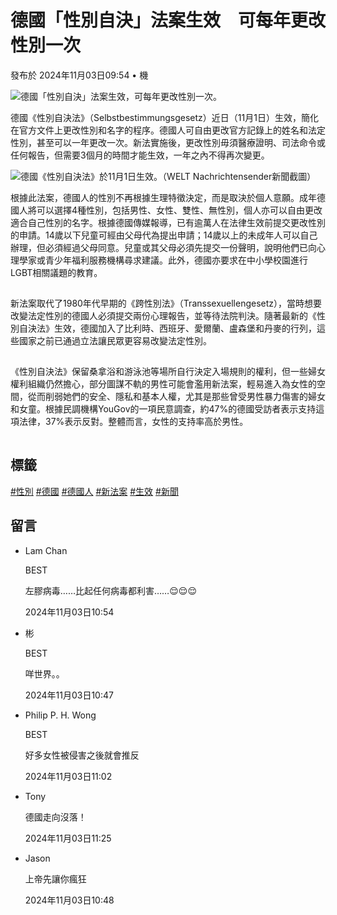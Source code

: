 # 德國「性別自決」法案生效　可每年更改性別一次

發布於 2024年11月03日09:54 • 機

![德國「性別自決」法案生效，可每年更改性別一次。](https://today-obs.line-scdn.net/0hN_H-buCOEXB1VAAwMHVuJ00CHQFGMgt5VzdcRlZcGhRceFUnGzJCE1hWSlxQZFAgVTZcQVRURhdZYwUmTg/w644)

德國《性別自決法》（Selbstbestimmungsgesetz）近日（11月1日）生效，簡化在官方文件上更改性別和名字的程序。德國人可自由更改官方記錄上的姓名和法定性別，甚至可以一年更改一次。新法實施後，更改性別毋須醫療證明、司法命令或任何報告，但需要3個月的時間才能生效，一年之內不得再次變更。

![德國《性別自決法》於11月1日生效。（WELT Nachrichtensender新聞截圖）](https://today-obs.line-scdn.net/0hx1y070LiJx5ESTZeAWhYSXwfK293Lz0XZio8LGQbfHw-ZWRPenx0fTVOKzJhe2hPZChsKGRIfCw7LWhJeA/w644)

根據此法案，德國人的性別不再根據生理特徵決定，而是取決於個人意願。成年德國人將可以選擇4種性別，包括男性、女性、雙性、無性別，個人亦可以自由更改適合自己性別的名字。根據德國傳媒報導，已有逾萬人在法律生效前提交更改性別的申請。14歲以下兒童可經由父母代為提出申請；14歲以上的未成年人可以自己辦理，但必須經過父母同意。兒童或其父母必須先提交一份聲明，說明他們已向心理學家或青少年福利服務機構尋求建議。此外，德國亦要求在中小學校園進行LGBT相關議題的教育。

![新法案讓德國人的性別不再根據生理特徵決定，而是取決於個人意願。（WELT Nachrichtensender新聞截圖）](data:image/gif;base64,R0lGODlhAQABAIAAAAAAAP///yH5BAEAAAAALAAAAAABAAEAAAIBRAA7)

新法案取代了1980年代早期的《跨性別法》（Transsexuellengesetz），當時想要改變法定性別的德國人必須提交兩份心理報告，並等待法院判決。隨著最新的《性別自決法》生效，德國加入了比利時、西班牙、愛爾蘭、盧森堡和丹麥的行列，這些國家之前已通過立法讓民眾更容易改變法定性別。

![新法案實施前，想改變法定性別的德國人須提交兩份心理報告，並等待法院判決。](data:image/gif;base64,R0lGODlhAQABAIAAAAAAAP///yH5BAEAAAAALAAAAAABAAEAAAIBRAA7)

《性別自決法》保留桑拿浴和游泳池等場所自行決定入場規則的權利，但一些婦女權利組織仍然擔心，部分圖謀不軌的男性可能會濫用新法案，輕易進入為女性的空間，從而削弱她們的安全、隱私和基本人權，尤其是那些曾受男性暴力傷害的婦女和女童。根據民調機構YouGov的一項民意調查，約47%的德國受訪者表示支持這項法律，37%表示反對。整體而言，女性的支持率高於男性。

![根據調查，47% 德國人支持新法案，37%表示反對。](data:image/gif;base64,R0lGODlhAQABAIAAAAAAAP///yH5BAEAAAAALAAAAAABAAEAAAIBRAA7)

## 標籤
[#性別](https://today.line.me/hk/v2/tag/98RWjr?tag=%E6%80%A7%E5%88%A5) [#德國](https://today.line.me/hk/v2/tag/b9g7J4?tag=%E5%BE%B7%E5%9C%8B) [#德國人](https://today.line.me/hk/v2/tag/5yrX4Z?tag=%E5%BE%B7%E5%9C%8B%E4%BA%BA) [#新法案](https://today.line.me/hk/v2/tag/aOvdX8?tag=%E6%96%B0%E6%B3%95%E6%A1%88) [#生效](https://today.line.me/hk/v2/tag/A2GnqP?tag=%E7%94%9F%E6%95%88) [#新聞](https://today.line.me/hk/v2/tag/JwJzdW?tag=%E6%96%B0%E8%81%9E)

## 留言
- Lam Chan 
    
    BEST
    
    左膠病毒……比起任何病毒都利害……😌😌😌
    
    2024年11月03日10:54 

- 彬
    
    BEST
    
    咩世界。。
    
    2024年11月03日10:47 

- Philip P. H. Wong
    
    BEST
    
    好多女性被侵害之後就會推反
    
    2024年11月03日11:02 

- Tony
    
    德國走向沒落！
    
    2024年11月03日11:25 

- Jason
    
    上帝先讓你瘋狂
    
    2024年11月03日10:48 